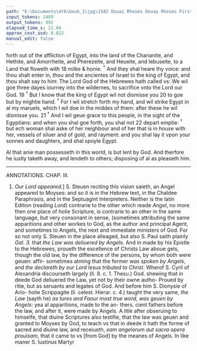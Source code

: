 ```yaml
---
path: "E:\Documents\drb\book_1\jpg\1582 Douai Rheims Douay Rheims First Edition  1 of 3 1609 Old Testament.pdf-181.jpg"
input_tokens: 2409
output_tokens: 992
elapsed_time_s: 22.04
approx_cost_usd: 0.022
manual_edit: false
---
```

forth out of the affliction of Egypt, into the land of the
Chananite, and Hethite, and Amorrheite, and Pherezeite,
and Heueite, and Iebuseite, to a Land that floweth with
18 milke & honie. <sup>†</sup> And they shal heare thy voice: and thou
shalt enter in, thou and the ancientes of Israel to the king
of Egypt, and thou shalt say to him: The Lord God of the
Hebrewes hath called vs: We wil goe three dayes iourney
into the wildernes, to sacrifice vnto the Lord our God.
19 <sup>†</sup> But I know that the king of Egypt wil not dismisse you
20 to goe but by mightie hand. <sup>†</sup> For I wil stretch forth my
hand, and wil strike Egypt in al my maruels, which I wil
doe in the middes of them: after these he wil dismisse you.
21 <sup>†</sup> And I wil geue grace to this people, in the sight of the
Egyptians: and when you shal goe forth, you shal not
22 depart emptie: <sup>†</sup> but ech woman shal aske of her neighbour and of her that is in house with her, vessels of siluer
and of gold, and rayment: and you shal lay it vpon your
sonnes and daughters, and shal spoyle Egypt.

<aside>Al that anie man possesseth in this world, is but lent by God. And therfore he iustly taketh away, and lendeth to others; disposing of al as pleaseth him.</aside>

---

ANNOTATIONS.
CHAP. III.

1. *Our Lord appeared.*] S. Steuen reciting this vision saieth, an Angel appeared to Moyses: and so it is in the Hebrew text, in the Chaldee Paraphrasis, and in the Septuagint Interpreters. Neither is the latin Edition (reading *Lord*) contrarie to the other which reade *Angel*, no more then one place of holie Scripture, is contrarie to an other in the same language, but very consonant in sense, (sometimes attributing the same apparitions and other workes to God, as the author and principal Agent, and sometimes to Angels, the next and immediate ministers of God. For so not only S. Steuen in the place alleaged, but also S. Paul saith plainly *Gal. 3.* that *the Law was deliuered by Angels*. And in made by his Epistle to the Hebrewes, proueth the excellence of Christs Law aboue gels, though the old law, by the difference of the persons, by whom both were geuen: affir- sometimes atming that the former *was spoken by Angels*, and *the declareth by our Lord Iesus tributed to Christ*. Wherof S. Cyril of Alexandria discourseth largely (li. 8. c. 1. Thesu.) God. shewing that in deede God deliuered the Law, yet not by their owne autho- Proued by ritie, but as seruants and legates of God. And before him S. Dionysie of Ario- holie Scrippagite (li. celest. Hierar. c. 4.) taught the very same, *the Law* (sayth he) *as tures and Faour most true word, was geuen by Angels*: yea al apparitions, made to the an- thers. cient fathers before the law, and after it, were made by Angels. A litle after obseruing to himselfe, that diuine Scriptures also testifie, that the law was geuen and granted to Moyses by God, to teach vs that in deede it hath the forme of sacred and diuine law, and receiueth, *eam angelorum aut sacra opera prouisam*, that it came to vs [from God] by the meanes of Angels. In like maner S. Iustinus Martyr

[^1]: Act. 7.